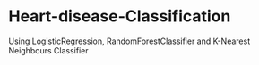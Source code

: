 # Heart-disease-Classification
Using LogisticRegression, RandomForestClassifier and K-Nearest Neighbours Classifier

